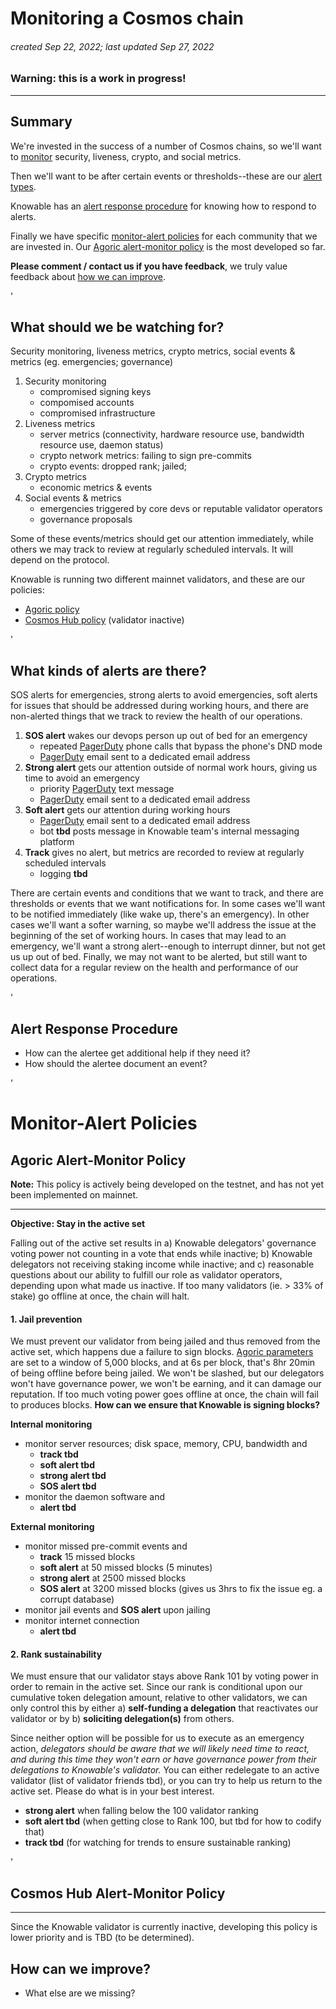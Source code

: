 # Monitoring a Cosmos chain
###### *created Sep 22, 2022; last updated Sep 27, 2022*
### Warning: this is a work in progress!
----
## Summary
We're invested in the success of a number of Cosmos chains, so we'll want to [monitor](#what-should-we-be-watching-for) security, liveness, crypto, and social metrics.

Then we'll want to be after certain events or thresholds--these are our [alert types](#what-kinds-of-alerts-are-there).

Knowable has an [alert response procedure](#alert-response-procedure) for knowing how to respond to alerts.

Finally we have specific [monitor-alert policies](#monitor-alert-policies) for each community that we are invested in. Our [Agoric alert-monitor policy](#agoric-policy) is the most developed so far.

**Please comment / contact us if you have feedback**, we truly value feedback about [how we can improve](#how-can-we-improve).

'

## What should we be watching for?
Security monitoring, liveness metrics, crypto metrics, social events & metrics (eg. emergencies; governance)

1. Security monitoring
    - compromised signing keys
    - compomised accounts
    - compromised infrastructure
2. Liveness metrics
    - server metrics (connectivity, hardware resource use, bandwidth resource use, daemon status)
    - crypto network metrics: failing to sign pre-commits
    - crypto events: dropped rank; jailed;
3. Crypto metrics
    - economic metrics & events
4. Social events & metrics
    - emergencies triggered by core devs or reputable validator operators
    - governance proposals
    
Some of these events/metrics should get our attention immediately, while others we may track to review at regularly scheduled intervals. It will depend on the protocol.

Knowable is running two different mainnet validators, and these are our policies:
- [Agoric policy](#agoric-alert-monitor-policy)
- [Cosmos Hub policy](#cosmos-hub-alert-monitor-policy) (validator inactive)

'

## What kinds of alerts are there?
SOS alerts for emergencies, strong alerts to avoid emergencies, soft alerts for issues that should be addressed during working hours, and there are non-alerted things that we track to review the health of our operations.

1. **SOS alert** wakes our devops person up out of bed for an emergency
    - repeated [PagerDuty](https://www.pagerduty.com) phone calls that bypass the phone's DND mode
    - [PagerDuty](https://www.pagerduty.com) email sent to a dedicated email address
2. **Strong alert** gets our attention outside of normal work hours, giving us time to avoid an emergency
    - priority [PagerDuty](https://www.pagerduty.com) text message
    - [PagerDuty](https://www.pagerduty.com) email sent to a dedicated email address
3. **Soft alert** gets our attention during working hours
    - [PagerDuty](https://www.pagerduty.com) email sent to a dedicated email address
    - bot **tbd** posts message in Knowable team's internal messaging platform
4. **Track** gives no alert, but metrics are recorded to review at regularly scheduled intervals
    - logging **tbd**

There are certain events and conditions that we want to track, and there are thresholds or events that we want notifications for.
In some cases we'll want to be notified immediately (like wake up, there's an emergency). In other cases we'll want a softer warning, so
maybe we'll address the issue at the beginning of the set of working hours. In cases that may lead to an emergency, we'll want a strong alert--enough to interrupt dinner, but not get us up out of bed. Finally, we may not want to be alerted, but still want to collect data for a regular review on the health and performance of our operations.

'

## Alert Response Procedure
- How can the alertee get additional help if they need it?
- How should the alertee document an event?

'

# Monitor-Alert Policies

## Agoric Alert-Monitor Policy

**Note:** This policy is actively being developed on the testnet, and has not yet been implemented on mainnet.

---

**Objective: Stay in the active set**

Falling out of the active set results in a) Knowable delegators' governance voting power not counting in a vote that ends while inactive; b) Knowable delegators not receiving staking income while inactive; and c) reasonable questions about our ability to fulfill our role as validator operators, depending upon what made us inactive. If too many validators (ie. > 33% of stake) go offline at once, the chain will halt.

#### 1. Jail prevention
We must prevent our validator from being jailed and thus removed from the active set, which happens due a failure to sign blocks.
[Agoric parameters](https://bigdipper.live/agoric/params) are set to a window of 5,000 blocks, and at 6s per block, that's 8hr 20min of being offline before being jailed. We won't be slashed, but our delegators won't have governance power, we won't be earning, and it can damage our reputation. If too much voting power goes offline at once, the chain will fail to produces blocks. **How can we ensure that Knowable is signing blocks?**

**Internal monitoring**
- monitor server resources; disk space, memory, CPU, bandwidth and
    - **track tbd**
    - **soft alert tbd**
    - **strong alert tbd**
    - **SOS alert tbd**
- monitor the daemon software and
    - **alert tbd**

**External monitoring**
- monitor missed pre-commit events and
    - **track** 15 missed blocks
    - **soft alert** at 50 missed blocks (5 minutes)
    - **strong alert** at 2500 missed blocks
    - **SOS alert** at 3200 missed blocks (gives us 3hrs to fix the issue eg. a corrupt database)
- monitor jail events and **SOS alert** upon jailing
- monitor internet connection 
    - **alert tbd**

#### 2. Rank sustainability
We must ensure that our validator stays above Rank 101 by voting power in order to remain in the active set. Since our rank is conditional upon our cumulative token delegation amount, relative to other validators, we can only control this by either a) **self-funding a delegation** that reactivates our validator or by b) **soliciting delegation(s)** from others.

Since neither option will be possible for us to execute as an emergency action, _delegators should be aware that we will likely need time to react, and during this time they won't earn or have governance power from their delegations to Knowable's validator._ You can either redelegate to an active validator (list of validator friends tbd), or you can try to help us return to the active set. Please do what is in your best interest.

- **strong alert** when falling below the 100 validator ranking
- **soft alert tbd** (when getting close to Rank 100, but tbd for how to codify that)
- **track tbd** (for watching for trends to ensure sustainable ranking)

'

## Cosmos Hub Alert-Monitor Policy

---

Since the Knowable validator is currently inactive, developing this policy is lower priority and is TBD (to be determined).

## How can we improve?
- What else are we missing?
